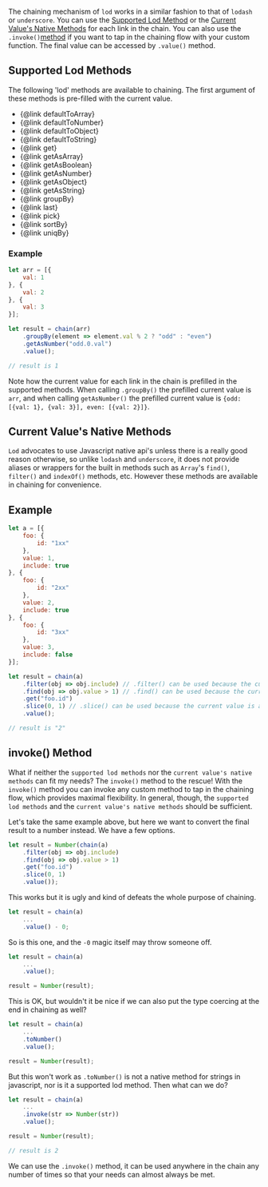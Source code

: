The chaining mechanism of `lod` works in a similar fashion to that of `lodash` or `underscore`. You can use the [Supported Lod Method](#Supported-Lod-Methods) or the [Current Value's Native Methods](#Current-Value's-Native-Methods) for each link in the chain. You can also use the `.invoke()`[method](#invoke()-Method) if you want to tap in the chaining flow with your custom function. The final value can be accessed by `.value()` method.

## Supported Lod Methods
The following 'lod' methods are available to chaining. The first argument of these methods is pre-filled with the current value.

* {@link defaultToArray}
* {@link defaultToNumber}
* {@link defaultToObject}
* {@link defaultToString}
* {@link get}
* {@link getAsArray}
* {@link getAsBoolean}
* {@link getAsNumber}
* {@link getAsObject}
* {@link getAsString}
* {@link groupBy}
* {@link last}
* {@link pick}
* {@link sortBy}
* {@link uniqBy}

### Example
```javascript
let arr = [{
	val: 1
}, {
	val: 2
}, {
	val: 3
}];

let result = chain(arr)
	.groupBy(element => element.val % 2 ? "odd" : "even")
	.getAsNumber("odd.0.val")
	.value();

// result is 1
```

Note how the current value for each link in the chain is prefilled in the supported methods. When calling `.groupBy()` the prefilled current value is `arr`, and when calling `getAsNumber()` the prefilled current value is `{odd: [{val: 1}, {val: 3}], even: [{val: 2}]}`.

## Current Value's Native Methods
`Lod` advocates to use Javascript native api's unless there is a really good reason otherwise, so unlike `lodash` and `underscore`, it does not provide aliases or wrappers for the built in methods such as `Array`'s `find()`, `filter()` and `indexOf()` methods, etc. However these methods are available in chaining for convenience.

## Example
```javascript
let a = [{
	foo: {
		id: "1xx"
	},
	value: 1,
	include: true
}, {
	foo: {
		id: "2xx"
	},
	value: 2,
	include: true
}, {
	foo: {
		id: "3xx"
	},
	value: 3,
	include: false
}];

let result = chain(a)
	.filter(obj => obj.include) // .filter() can be used because the current value is an array
	.find(obj => obj.value > 1) // .find() can be used because the current value is an array
	.get("foo.id")
	.slice(0, 1) // .slice() can be used because the current value is a string
	.value();

// result is "2"
```

## invoke() Method
What if neither the `supported lod methods` nor the `current value's native methods` can fit my needs? The `invoke()` method to the rescue! With the `invoke()` method you can invoke any custom method to tap in the chaining flow, which provides maximal flexibility. In general, though, the `supported lod methods` and the `current value's native methods` should be sufficient.

Let's take the same example above, but here we want to convert the final result to a number instead. We have a few options.

```javascript
let result = Number(chain(a)
	.filter(obj => obj.include)
	.find(obj => obj.value > 1)
	.get("foo.id")
	.slice(0, 1)
	.value());
```
This works but it is ugly and kind of defeats the whole purpose of chaining.

```javascript
let result = chain(a)
	...
	.value() - 0;
```
So is this one, and the ```-0``` magic itself may throw someone off.

```javascript
let result = chain(a)
	...
	.value();

result = Number(result);
```
This is OK, but wouldn't it be nice if we can also put the type coercing at the end in chaining as well?

```javascript
let result = chain(a)
	...
	.toNumber()
	.value();

result = Number(result);
```
But this won't work as `.toNumber()` is not a native method for strings in javascript, nor is it a supported lod method. Then what can we do?

```javascript
let result = chain(a)
	...
	.invoke(str => Number(str))
	.value();

result = Number(result);

// result is 2
```
We can use the `.invoke()` method, it can be used anywhere in the chain any number of times so that your needs can almost always be met.